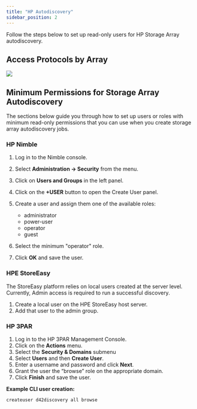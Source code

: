 ```yaml
---
title: "HP Autodiscovery"
sidebar_position: 2
---
```


Follow the steps below to set up read-only users for HP Storage Array autodiscovery.

## Access Protocols by Array

![](/assets/images/discovery_storage_arrays_autodiscovery_hp-autodiscovery.png)

## Minimum Permissions for Storage Array Autodiscovery

The sections below guide you through how to set up users or roles with minimum read-only permissions that you can use when you create storage array autodiscovery jobs.

### HP Nimble

1. Log in to the Nimble console.
2. Select **Administration → Security** from the menu.
3. Click on **Users and Groups** in the left panel.
4. Click on the **+USER** button to open the Create User panel.
5. Create a user and assign them one of the available roles:

    - administrator
    - power-user
    - operator
    - guest  

6. Select the minimum "operator" role.
7. Click **OK** and save the user.

### HPE StoreEasy

The StoreEasy platform relies on local users created at the server level. Currently, Admin access is required to run a successful discovery.

1. Create a local user on the HPE StoreEasy host server.
2. Add that user to the admin group.

### HP 3PAR

1. Log in to the HP 3PAR Management Console.
2. Click on the **Actions** menu.
3. Select the **Security & Domains** submenu
4. Select **Users** and then **Create User**.
5. Enter a username and password and click **Next**.
6. Grant the user the “browse” role on the appropriate domain.
7. Click **Finish** and save the user.

**Example CLI user creation:**

```
createuser d42discovery all browse
```
